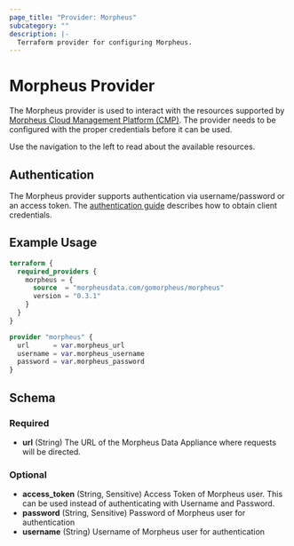 ```yaml
---
page_title: "Provider: Morpheus"
subcategory: ""
description: |-
  Terraform provider for configuring Morpheus.
---
```


# Morpheus Provider

The Morpheus provider is used to interact with the resources supported by [Morpheus Cloud Management Platform (CMP)](https://morpheusdata.com/). The provider needs to be configured with the proper credentials before it can be used.

Use the navigation to the left to read about the available resources.

## Authentication

The Morpheus provider supports authentication via username/password or an access token. The [authentication guide](guides/auth.md) describes how to obtain client credentials.

## Example Usage

```terraform
terraform {
  required_providers {
    morpheus = {
      source  = "morpheusdata.com/gomorpheus/morpheus"
      version = "0.3.1"
    }
  }
}

provider "morpheus" {
  url      = var.morpheus_url
  username = var.morpheus_username
  password = var.morpheus_password
}
```

<!-- schema generated by tfplugindocs -->
## Schema

### Required

- **url** (String) The URL of the Morpheus Data Appliance where requests will be directed.

### Optional

- **access_token** (String, Sensitive) Access Token of Morpheus user. This can be used instead of authenticating with Username and Password.
- **password** (String, Sensitive) Password of Morpheus user for authentication
- **username** (String) Username of Morpheus user for authentication